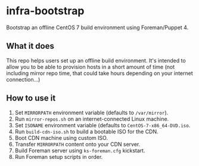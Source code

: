 # infra-bootstrap
Bootstrap an offline CentOS 7 build environment using Foreman/Puppet 4.

## What it does

This repo helps users set up an offline build environment. It's intended
 to allow you to be able to provision hosts in a short amount of time 
(not including mirror repo time, that could take hours depending on your 
internet connection...)

## How to use it

1. Set `MIRRORPATH` environment variable (defaults to `/var/mirror`).
1. Run `mirror-repos.sh` on an internet-connected Linux machine.
1. Set `ISONAME` environment variable (defaults to `CentOS-7-x86_64-DVD.iso`.
2. Run `build-cdn-iso.sh` to build a bootable ISO for the CDN.
3. Boot CDN machine using custom ISO.
2. Transfer `MIRRORPATH` content onto your CDN server.
3. Build Foreman server using `ks-foreman.cfg` kickstart.
4. Run Foreman setup scripts in order.

